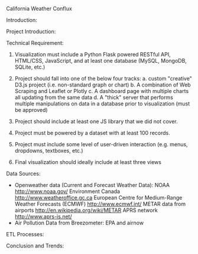 California Weather Conflux

Introduction:
  
Project Introduction:

Technical Requirement: 
  1. Visualization must include a Python Flask powered RESTful API, HTML/CSS, JavaScript, and at least one database (MySQL, MongoDB, SQLite, etc.)

  2. Project should fall into one of the below four tracks:
    a. custom "creative" D3.js project (i.e. non-standard graph or chart)
    b. A combination of Web Scraping and Leaflet or Plotly
    c. A dashboard page with multiple charts all updating from the same data
    d. A "thick" server that performs multiple manipulations on data in a database prior to visualization (must be approved)

  3. Project should include at least one JS library that we did not cover.

  4. Project must be powered by a dataset with at least 100 records.

  5. Project must include some level of user-driven interaction (e.g. menus, dropdowns, textboxes, etc.)

  6. Final visualization should ideally include at least three views
  
Data Sources: 
  * Openweather data (Current and Forecast Weather Data):
      NOAA http://www.noaa.gov/
      Environment Canada http://www.weatheroffice.gc.ca
      European Centre for Medium-Range Weather Forecasts (ECMWF) http://www.ecmwf.int/
      METAR data from airports http://en.wikipedia.org/wiki/METAR
      APRS network http://www.aprs-is.net/
  * Air Pollution Data from Breezometer: 
      EPA and airnow 

ETL Processes: 


Conclusion and Trends:

